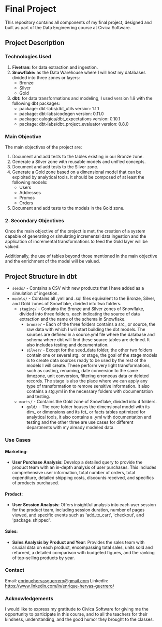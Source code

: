 # **Final Project**

This repository contains all components of my final project, designed and built as part of the Data Engineering course at Cívica Software.

## **Project Description**

### **Technologies Used**

1. **Fivetran:** for data extraction and ingestion.
2. **Snowflake:** as the Data Warehouse where I will host my databases divided into three zones or layers:
    - Bronze
    - Silver
    - Gold
3. **dbt:** for data transformations and modeling, I used version 1.6 with the following dbt packages:
    - package: dbt-labs/dbt_utils version: 1.1.1
    - package: dbt-labs/codegen version: 0.11.0
    - package: calogica/dbt_expectations version: 0.10.1
    - package: dbt-labs/dbt_project_evaluator version: 0.8.0

### **Main Objective**

The main objectives of the project are:

1. Document and add tests to the tables existing in our Bronze zone.
2. Generate a Silver zone with reusable models and unified concepts.
3. Document and add tests to the Silver zone.
4. Generate a Gold zone based on a dimensional model that can be exploited by analytical tools. It should be composed of at least the following models:
    - Users
    - Addresses
    - Promos
    - Orders
5. Document and add tests to the models in the Gold zone.

### 2. **Secondary Objectives**

Once the main objective of the project is met, the creation of a system capable of generating or simulating incremental data ingestion and the application of incremental transformations to feed the Gold layer will be valued.

Additionally, the use of tables beyond those mentioned in the main objective and the enrichment of the model will be valued.

## **Project Structure in dbt**

- `seeds/` - Contains a CSV with new products that I have added as a simulation of ingestion.
- `models/` - Contains all .yml and .sql files equivalent to the Bronze, Silver, and Gold zones of Snowflake, divided into two folders.
    - `staging/` - Contains the Bronze and Silver zones of Snowflake, divided into three folders, each indicating the source of data extraction and the name of the schema in Snowflake.
        - `bronze/` - Each of the three folders contains a src_ or source, the raw data with which I will start building the dbt models. The sources are defined in a source.yml file where the database and schema where dbt will find these source tables are defined. It also includes testing and documentation.
        - `silver/` - Except for the seed_data folder, the other two folders contain one or several stg_ or stage, the goal of the stage models is to create data sources ready to be used by the rest of the models I will create. These perform very light transformations, such as casting, renaming, date conversion to the same timezone, unit conversion, filtering erroneous data or deleted records. The stage is also the place where we can apply any type of transformation to remove sensitive information. It also contains a stg.yml in the necessary folders with documentation and testing.
    - `marts/` - Contains the Gold zone of Snowflake, divided into 4 folders.
        - `gold/` - The core folder houses the dimensional model with its dim_ or dimensions and its fct_ or facts tables optimized for analytical tools, it also contains a .yml with documentation and testing and the other three are use cases for different departments with my already modeled data.


### Use Cases

#### Marketing:
- **User Purchase Analysis**: Develop a detailed query to provide the product team with an in-depth analysis of user purchases. This includes comprehensive user information, total number of orders, total expenditure, detailed shipping costs, discounts received, and specifics of products purchased.

#### Product:
- **User Session Analysis**: Offers insightful analysis into each user session for the product team, including session duration, number of pages viewed, and specific events such as 'add_to_cart', 'checkout', and 'package_shipped'.

#### Sales:
- **Sales Analysis by Product and Year**: Provides the sales team with crucial data on each product, encompassing total sales, units sold and returned, a detailed comparison with budgeted figures, and the ranking of top-selling products by year.


### **Contact**
Email: enriquehervasguerrero@gmail.com
LinkedIn: https://www.linkedin.com/in/enrique-hervas-guerrero/


### **Acknowledgements**
I would like to express my gratitude to Cívica Software for giving me the opportunity to participate in this course, and to all the teachers for their kindness, understanding, and the good humor they brought to the classes.
